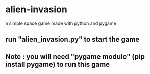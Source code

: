 # alien-invasion
a simple space game made with python and pygame  
  
    
## run "alien_invasion.py" to start the game

## Note : you will need "pygame module" (pip install pygame) to run this game
